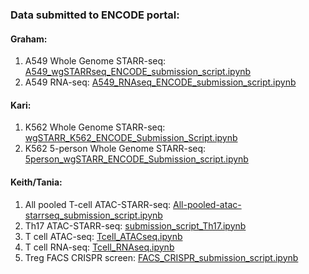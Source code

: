 ### Data submitted to ENCODE portal:

#### Graham:

1. A549 Whole Genome STARR-seq: [A549_wgSTARRseq_ENCODE_submission_script.ipynb](Graham/A549_wgSTARRseq_ENCODE_submission_script.ipynb)
2. A549 RNA-seq: [A549_RNAseq_ENCODE_submission_script.ipynb](Graham/A549_RNAseq_ENCODE_submission_script.ipynb)

#### Kari:

1. K562 Whole Genome STARR-seq: [wgSTARR_K562_ENCODE_Submission_Script.ipynb](Kari/wgSTARR_K562_ENCODE_Submission_Script.ipynb)
2. K562 5-person Whole Genome STARR-seq: [5person_wgSTARR_ENCODE_Submission_script.ipynb](Kari/5person_wgSTARR_ENCODE_Submission_script.ipynb)

#### Keith/Tania:

1. All pooled T-cell ATAC-STARR-seq: [All-pooled-atac-starrseq_submission_script.ipynb](Keith/All-pooled-atac-starrseq_submission_script.ipynb)
2. Th17 ATAC-STARR-seq: [submission_script_Th17.ipynb](Keith/submission_script_Th17.ipynb)
3. T cell ATAC-seq: [Tcell_ATACseq.ipynb](Keith/Tcell_ATACseq.ipynb)
4. T cell RNA-seq: [Tcell_RNAseq.ipynb](Keith/Tcell_RNAseq.ipynb)
5. Treg FACS CRISPR screen: [FACS_CRISPR_submission_script.ipynb](Keith/FACS_CRISPR_submission_script.ipynb)
